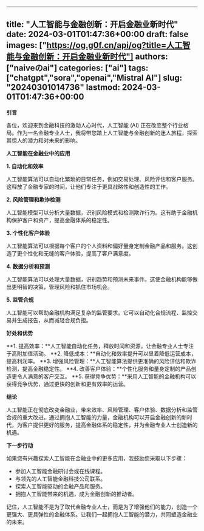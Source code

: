 
---
title: "人工智能与金融创新：开启金融业新时代"
date: 2024-03-01T01:47:36+00:00
draft: false
images: ["https://og.g0f.cn/api/og?title=人工智能与金融创新：开启金融业新时代"]
authors: ["naiveのai"]
categories: ["ai"]
tags: ["chatgpt","sora","openai","Mistral AI"]
slug: "20240301014736"
lastmod: 2024-03-01T01:47:36+00:00
---
**引言**

各位，欢迎来到金融科技的激动人心时代，人工智能 (AI) 正在改变整个行业格局。作为一名金融专业人士，我将带您踏上人工智能与金融创新的迷人旅程，探索其惊人的潜力和对未来的影响。

**人工智能在金融业中的应用**

**1. 自动化和效率**

人工智能算法可以自动化繁琐的日常任务，例如交易处理、风险评估和客户服务。这释放了金融专家的时间，让他们专注于更具战略性和创造性的工作。

**2. 风险管理和欺诈检测**

人工智能模型可以分析大量数据，识别风险模式和检测欺诈行为。这有助于金融机构保护客户和资产，提高金融体系的稳定性。

**3. 个性化客户体验**

人工智能算法可以根据每个客户的个人资料和偏好量身定制金融产品和服务。这创造了更个性化和无缝的客户体验，提高了客户满意度。

**4. 数据分析和预测**

人工智能算法可以处理大量数据，识别趋势和预测未来事件。这使金融机构能够做出更明智的决策，管理风险和抓住市场机会。

**5. 监管合规**

人工智能可以帮助金融机构满足复杂的监管要求。它可以自动化合规流程、监控交易并生成报告，从而减轻合规负担。

**好处和优势**

**1. 提高效率：**人工智能自动化任务，释放时间和资源，让金融专业人士专注于高附加值活动。
**2. 降低成本：**自动化和效率提升可以显着降低运营成本，提高利润率。
**3. 增强风险管理：**人工智能算法提供更准确的风险评估和欺诈检测，提高金融稳定性。
**4. 改善客户体验：**个性化服务和量身定制的产品创造更令人满意的客户交互。
**5. 获得竞争优势：**采用人工智能的金融机构可以获得竞争优势，通过更快的创新和更有效率的运营。

**结论**

人工智能正在彻底改变金融业，带来效率、风险管理、客户体验、数据分析和监管合规的重大改进。通过拥抱人工智能的力量，金融机构可以开启金融创新的新时代，为客户提供更好的服务，提高金融体系的稳定性，并为金融专业人士创造新的机遇。

**下一步行动**

如果您有兴趣探索人工智能在金融业中的更多应用，我鼓励您采取以下步骤：

* 参加人工智能金融研讨会或在线课程。
* 与领先的人工智能金融科技公司联系。
* 探索人工智能驱动的金融产品和服务。
* 拥抱人工智能带来的机遇，成为金融创新的推动者。

记住，人工智能不是为了取代金融专业人士，而是为了增强他们的能力，创造一个更强大、更具弹性的金融体系。让我们一起拥抱人工智能的潜力，共同塑造金融业的未来。